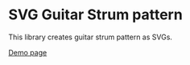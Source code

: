 # SVG Guitar Strum pattern

This library creates guitar strum pattern as SVGs.

[Demo page](https://haschtl.github.io/svg-guitar-strum-pattern/)